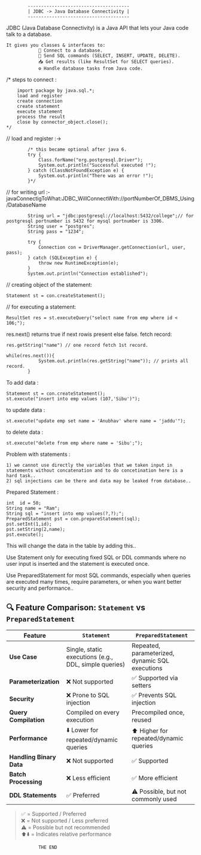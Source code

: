             --------------------------------------
            | JDBC -> Java Database Connectivity |
            --------------------------------------
JDBC (Java Database Connectivity) is a Java API that lets your Java code talk to a database.
```
It gives you classes & interfaces to:
            📡 Connect to a database.
            📄 Send SQL commands (SELECT, INSERT, UPDATE, DELETE).
            📥 Get results (like ResultSet for SELECT queries).
            ⚙️ Handle database tasks from Java code.
```

/*
    steps to connect :
```
    import package by java.sql.*;
    load and register
    create connection
    create statement
    execute statement
    process the result
    close by connector_object.close();
*/
```
//  load and register :->
```
        /* this became optional after java 6.
        try {
            Class.forName("org.postgresql.Driver");
            System.out.println("Successful executed !");
        } catch (ClassNotFoundException e) {
            System.out.println("There was an error !");
        }*/
```
//      for writing url :- javaConnectigToWhat:JDBC_WillConnectWith://portNumberOf_DBMS_Using/DatabaseName
```        
        String url = "jdbc:postgresql://localhost:5432/college";// for postgresql portnumber is 5432 for mysql portnumber is 3306.
        String user = "postgres";
        String pass = "1234";

        try {
            Connection con = DriverManager.getConnection(url, user, pass);
        } catch (SQLException e) {
            throw new RuntimeException(e);
        }
        System.out.println("Connection established");
```
// creating object of the statement:
```
Statement st = con.createStatement();
```
// for executing a statement:
```
ResultSet res = st.executeQuery("select name from emp where id < 106;");
```
res.next() returns true if next rowis present else false.
fetch record:
```
res.getString("name") // one record fetch 1st record.

while(res.next()){
            System.out.println(res.getString("name")); // prints all record.
        }
```

To add data :
```
Statement st = con.createStatement();
st.execute("insert into emp values (107,'Sibu')");
```

to update data :
```
st.execute("update emp set name = 'Anubhav' where name = 'jaddu'");
```

to delete data : 
```
st.execute("delete from emp where name = 'Sibu';");
```

Problem with statements :
```
1) we cannot use directly the variables that we taken input in statements without concatenation and to do concetination here is a hard task..
2) sql injections can be there and data may be leaked from database..
```
Prepared Statement :
```
int  id = 50;
String name = "Ram";
String sql = "insert into emp values(?,?);";
PreparedStatement pst = con.prepareStatement(sql);
pst.setInt(1,id);
pst.setString(2,name);
pst.execute();
```
This will change the data in the table by adding this..

Use Statement only for executing fixed SQL or DDL commands where no user input is inserted and the statement is executed once.

Use PreparedStatement for most SQL commands, especially when queries are executed many times, require parameters, 
or when you want better security and performance..

## 🔍 Feature Comparison: `Statement` vs `PreparedStatement`

| Feature               | `Statement`                                             | `PreparedStatement`                                               |
|-----------------------|---------------------------------------------------------|-------------------------------------------------------------------|
| **Use Case**          | Single, static executions (e.g., DDL, simple queries)   | Repeated, parameterized, dynamic SQL executions                   |
| **Parameterization**  | ❌ Not supported                                        | ✅ Supported via setters                                           |
| **Security**          | ❌ Prone to SQL injection                               | ✅ Prevents SQL injection                                          |
| **Query Compilation** | Compiled on every execution                            | Precompiled once, reused                                          |
| **Performance**       | ⬇️ Lower for repeated/dynamic queries                   | ⬆️ Higher for repeated/dynamic queries                            |
| **Handling Binary Data** | ❌ Not supported                                     | ✅ Supported                                                       |
| **Batch Processing**  | ❌ Less efficient                                       | ✅ More efficient                                                  |
| **DDL Statements**    | ✅ Preferred                                            | ⚠️ Possible, but not commonly used                                |

> ✅ = Supported / Preferred  
> ❌ = Not supported / Less preferred  
> ⚠️ = Possible but not recommended  
> ⬆️⬇️ = Indicates relative performance

```
            THE END
```
